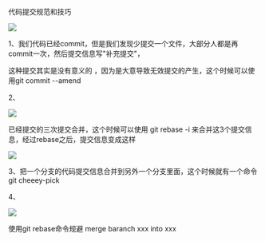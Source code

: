 代码提交规范和技巧

![](https://gitee.com/hxc8/images5/raw/master/img/202407180000345.jpg)

1、我们代码已经commit，但是我们发现少提交一个文件，大部分人都是再commit一次，然后提交信息写"补充提交"，

这种提交其实是没有意义的 ，因为是大意导致无效提交的产生，这个时候可以使用git commit --amend

2、

![](https://gitee.com/hxc8/images5/raw/master/img/202407180000024.jpg)

已经提交的三次提交合并，这个时候可以使用 git rebase -i  来合并这3个提交信息，经过rebase之后，提交信息变成这样

![](https://gitee.com/hxc8/images5/raw/master/img/202407180000483.jpg)

3、把一个分支的代码提交信息合并到另外一个分支里面，这个时候就有一个命令 git cheeey-pick 

4、

![](https://gitee.com/hxc8/images5/raw/master/img/202407180000537.jpg)

使用git rebase命令规避 merge baranch xxx into xxx
